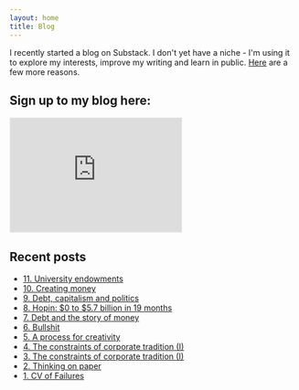 ```yaml
---
layout: home
title: Blog
---
```


I recently started a blog on Substack. I don't yet have a niche - I'm using it to explore my interests, improve my writing and learn in public. <a href="https://taariq.substack.com/p/2-thinking-on-paper" target="_blank">Here</a> are a few more reasons. 

## Sign up to my blog here:
<iframe src="https://taariq.substack.com/embed" width="300" height="200" style="border:1px solid #EEE; background:white; margin: 0 auto; dislay: block;" frameborder="0" scrolling="no"></iframe>

## Recent posts
- <a href="https://taariq.substack.com/p/university-endowments" target="_blank">11. University endowments</a>
- <a href="https://taariq.substack.com/p/10-creating-money" target="_blank">10. Creating money</a>
- <a href="https://taariq.substack.com/p/9-debt-capitalism-and-politics" target="_blank">9. Debt, capitalism and politics</a>
- <a href="https://taariq.substack.com/p/hopin" target="_blank">8. Hopin: $0 to $5.7 billion in 19 months</a>
- <a href="https://taariq.substack.com/p/7-debt-and-the-story-of-moneys" target="_blank">7. Debt and the story of money</a>
- <a href="https://taariq.substack.com/p/bullshit" target="_blank">6. Bullshit</a>
- <a href="https://taariq.substack.com/p/process-for-creativity" target="_blank">5. A process for creativity</a>
- <a href="https://taariq.substack.com/p/constraints-corp-trad-2" target="_blank">4. The constraints of corporate tradition (I)</a>
- <a href="https://taariq.substack.com/p/constraints-corp-trad-1" target="_blank">3. The constraints of corporate tradition (I)</a>
- <a href="https://taariq.substack.com/p/2-thinking-on-paper" target="_blank">2. Thinking on paper</a>
- <a href="https://taariq.substack.com/p/1-cv-of-failures" target="_blank">1. CV of Failures</a>


